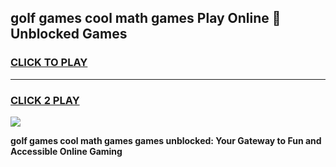 
## golf games cool math games Play Online 👋 Unblocked Games
<h3>
<a href="https://news.freeplayer.one?title=golf_games_cool_math_games&ref=17CMG">CLICK TO PLAY</a></h3>
<hr>

<h3>
<a href="https://news.freeplayer.one?title=golf_games_cool_math_games&ref=17CMG">CLICK 2 PLAY</a>
  
</h3>

<a href="https://news.freeplayer.one?title=golf_games_cool_math_games&ref=17CMG/"><img src="https://clearcache.store/games.png"></a>


**golf games cool math games games unblocked: Your Gateway to Fun and Accessible Online Gaming**
